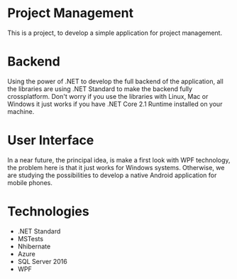 # Project Management
This is a project, to develop a simple application for project management.

# Backend
Using the power of .NET to develop the full backend of the application, all the libraries are using .NET Standard to make the backend fully crossplatform. Don't worry if you use the libraries with Linux, Mac or Windows it just works if you have .NET Core 2.1 Runtime installed on your machine.

# User Interface
In a near future, the principal idea, is make a first look with WPF technology, the problem here is that it just works for Windows systems. Otherwise, we are studying the possibilities to develop a native Android application for mobile phones.

# Technologies
- .NET Standard
- MSTests
- Nhibernate
- Azure
- SQL Server 2016
- WPF
